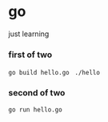 # go
just learning

### first of two

`go build hello.go `
`./hello`

### second of two

`go run hello.go`
